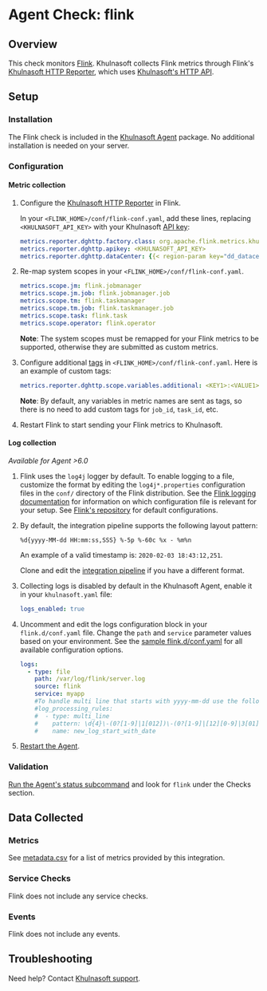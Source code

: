 # Agent Check: flink

## Overview

This check monitors [Flink][1]. Khulnasoft collects Flink metrics through Flink's
[Khulnasoft HTTP Reporter][2], which uses [Khulnasoft's HTTP API][3].

## Setup

### Installation

The Flink check is included in the [Khulnasoft Agent][4] package.
No additional installation is needed on your server.

### Configuration

#### Metric collection

1. Configure the [Khulnasoft HTTP Reporter][2] in Flink.

     In your `<FLINK_HOME>/conf/flink-conf.yaml`, add these lines, replacing `<KHULNASOFT_API_KEY>` with your Khulnasoft [API key][5]:

    ```yaml
    metrics.reporter.dghttp.factory.class: org.apache.flink.metrics.khulnasoft.KhulnasoftHttpReporterFactory
    metrics.reporter.dghttp.apikey: <KHULNASOFT_API_KEY>
    metrics.reporter.dghttp.dataCenter: {{< region-param key="dd_datacenter" >}}
    ```

2. Re-map system scopes in your `<FLINK_HOME>/conf/flink-conf.yaml`.

    ```yaml
    metrics.scope.jm: flink.jobmanager
    metrics.scope.jm.job: flink.jobmanager.job
    metrics.scope.tm: flink.taskmanager
    metrics.scope.tm.job: flink.taskmanager.job
    metrics.scope.task: flink.task
    metrics.scope.operator: flink.operator
    ```

     **Note**: The system scopes must be remapped for your Flink metrics to be supported, otherwise they are submitted as custom metrics.

3. Configure additional [tags][2] in `<FLINK_HOME>/conf/flink-conf.yaml`. Here is an example of custom tags:

    ```yaml
    metrics.reporter.dghttp.scope.variables.additional: <KEY1>:<VALUE1>, <KEY1>:<VALUE2>
    ```

     **Note**: By default, any variables in metric names are sent as tags, so there is no need to add custom tags for `job_id`, `task_id`, etc.

4. Restart Flink to start sending your Flink metrics to Khulnasoft.

#### Log collection

_Available for Agent >6.0_

1. Flink uses the `log4j` logger by default. To enable logging to a file, customize the format by editing the `log4j*.properties` configuration files in the `conf/` directory of the Flink distribution. See the [Flink logging documentation][13] for information on which configuration file is relevant for your setup. See [Flink's repository][6] for default configurations.

2. By default, the integration pipeline supports the following layout pattern:

    ```text
    %d{yyyy-MM-dd HH:mm:ss,SSS} %-5p %-60c %x - %m%n
    ```

     An example of a valid timestamp is: `2020-02-03 18:43:12,251`.

     Clone and edit the [integration pipeline][7] if you have a different format.

3. Collecting logs is disabled by default in the Khulnasoft Agent, enable it in your `khulnasoft.yaml` file:

   ```yaml
   logs_enabled: true
   ```

4. Uncomment and edit the logs configuration block in your `flink.d/conf.yaml` file. Change the `path` and `service` parameter values based on your environment. See the [sample flink.d/conf.yaml][8] for all available configuration options.

   ```yaml
   logs:
     - type: file
       path: /var/log/flink/server.log
       source: flink
       service: myapp
       #To handle multi line that starts with yyyy-mm-dd use the following pattern
       #log_processing_rules:
       #  - type: multi_line
       #    pattern: \d{4}\-(0?[1-9]|1[012])\-(0?[1-9]|[12][0-9]|3[01])
       #    name: new_log_start_with_date
   ```

5. [Restart the Agent][9].

### Validation

[Run the Agent's status subcommand][10] and look for `flink` under the Checks section.

## Data Collected

### Metrics

See [metadata.csv][11] for a list of metrics provided by this integration.

### Service Checks

Flink does not include any service checks.

### Events

Flink does not include any events.

## Troubleshooting

Need help? Contact [Khulnasoft support][12].


[1]: https://flink.apache.org/
[2]: https://nightlies.apache.org/flink/flink-docs-release-1.16/docs/deployment/metric_reporters/#khulnasoft
[3]: https://docs.khulnasoft.com/api/?lang=bash#api-reference
[4]: https://app.khulnasoft.com/account/settings/agent/latest
[5]: https://app.khulnasoft.com/organization-settings/api-keys
[6]: https://github.com/apache/flink/tree/release-1.16/flink-dist/src/main/flink-bin/conf
[7]: https://docs.khulnasoft.com/logs/processing/#integration-pipelines
[8]: https://github.com/KhulnaSoft/integrations-core/blob/master/flink/khulnasoft_checks/flink/data/conf.yaml.example
[9]: https://docs.khulnasoft.com/agent/guide/agent-commands/#start-stop-and-restart-the-agent
[10]: https://docs.khulnasoft.com/agent/guide/agent-commands/#agent-status-and-information
[11]: https://github.com/KhulnaSoft/integrations-core/blob/master/flink/metadata.csv
[12]: https://docs.khulnasoft.com/help/
[13]: https://nightlies.apache.org/flink/flink-docs-release-1.16/docs/deployment/advanced/logging/
